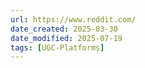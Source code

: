 ```yaml
---
url: https://www.reddit.com/
date_created: 2025-03-30
date_modified: 2025-07-19
tags: [UGC-Platforms]
---
```


